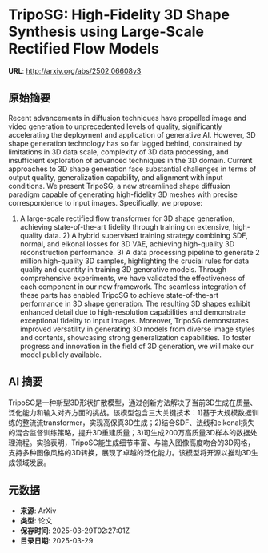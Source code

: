 # TripoSG: High-Fidelity 3D Shape Synthesis using Large-Scale Rectified Flow Models

**URL**: http://arxiv.org/abs/2502.06608v3

## 原始摘要

Recent advancements in diffusion techniques have propelled image and video
generation to unprecedented levels of quality, significantly accelerating the
deployment and application of generative AI. However, 3D shape generation
technology has so far lagged behind, constrained by limitations in 3D data
scale, complexity of 3D data processing, and insufficient exploration of
advanced techniques in the 3D domain. Current approaches to 3D shape generation
face substantial challenges in terms of output quality, generalization
capability, and alignment with input conditions. We present TripoSG, a new
streamlined shape diffusion paradigm capable of generating high-fidelity 3D
meshes with precise correspondence to input images. Specifically, we propose:
1) A large-scale rectified flow transformer for 3D shape generation, achieving
state-of-the-art fidelity through training on extensive, high-quality data. 2)
A hybrid supervised training strategy combining SDF, normal, and eikonal losses
for 3D VAE, achieving high-quality 3D reconstruction performance. 3) A data
processing pipeline to generate 2 million high-quality 3D samples, highlighting
the crucial rules for data quality and quantity in training 3D generative
models. Through comprehensive experiments, we have validated the effectiveness
of each component in our new framework. The seamless integration of these parts
has enabled TripoSG to achieve state-of-the-art performance in 3D shape
generation. The resulting 3D shapes exhibit enhanced detail due to
high-resolution capabilities and demonstrate exceptional fidelity to input
images. Moreover, TripoSG demonstrates improved versatility in generating 3D
models from diverse image styles and contents, showcasing strong generalization
capabilities. To foster progress and innovation in the field of 3D generation,
we will make our model publicly available.


## AI 摘要

TripoSG是一种新型3D形状扩散模型，通过创新方法解决了当前3D生成在质量、泛化能力和输入对齐方面的挑战。该模型包含三大关键技术：1)基于大规模数据训练的整流流transformer，实现高保真3D生成；2)结合SDF、法线和eikonal损失的混合监督训练策略，提升3D重建质量；3)可生成200万高质量3D样本的数据处理流程。实验表明，TripoSG能生成细节丰富、与输入图像高度吻合的3D网格，支持多种图像风格的3D转换，展现了卓越的泛化能力。该模型将开源以推动3D生成领域发展。

## 元数据

- **来源**: ArXiv
- **类型**: 论文
- **保存时间**: 2025-03-29T02:27:01Z
- **目录日期**: 2025-03-29
